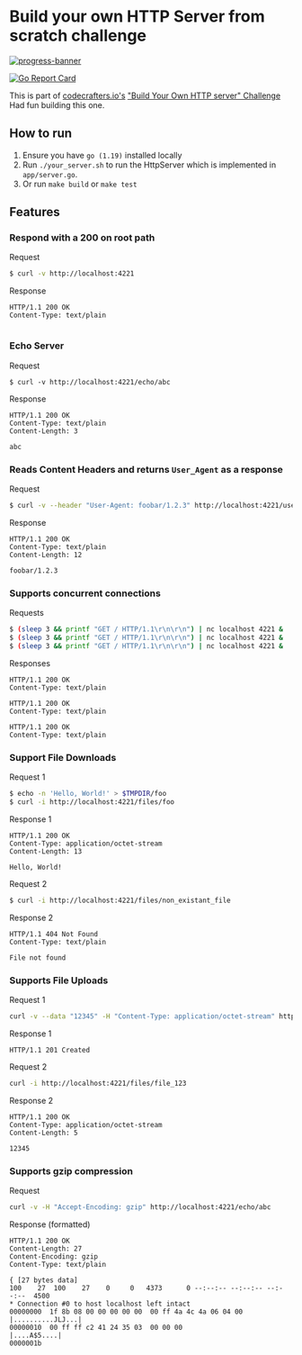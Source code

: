 # Build your own HTTP Server from scratch challenge
[![progress-banner](https://backend.codecrafters.io/progress/http-server/a74b3908-d053-4cb0-b8e6-762e0bfb3855)](https://app.codecrafters.io/users/codecrafters-bot?r=2qF)

[![Go Report Card](https://goreportcard.com/badge/github.com/abkolan/codecrafters-http-server-go)](https://goreportcard.com/report/github.com/abkolan/codecrafters-http-server-go)  

This is part of [codecrafters.io's](https://codecrafters.io) 
["Build Your Own HTTP server" Challenge](https://app.codecrafters.io/courses/http-server/overview)  
Had fun building this one.

## How to run
1. Ensure you have `go (1.19)` installed locally
2. Run `./your_server.sh` to run the HttpServer which is implemented in
   `app/server.go`.
3. Or run `make build` or `make test` 

## Features
### Respond with a 200 on root path
Request
```bash
$ curl -v http://localhost:4221
```
Response
```http
HTTP/1.1 200 OK
Content-Type: text/plain


```
### Echo Server
Request 
```
$ curl -v http://localhost:4221/echo/abc
```
Response 
```http
HTTP/1.1 200 OK
Content-Type: text/plain
Content-Length: 3

abc
```
### Reads Content Headers and returns `User_Agent` as a response
Request 
```bash
$ curl -v --header "User-Agent: foobar/1.2.3" http://localhost:4221/user-agent
```
Response
```http
HTTP/1.1 200 OK
Content-Type: text/plain
Content-Length: 12

foobar/1.2.3
```
### Supports concurrent connections
Requests
```bash
$ (sleep 3 && printf "GET / HTTP/1.1\r\n\r\n") | nc localhost 4221 &
$ (sleep 3 && printf "GET / HTTP/1.1\r\n\r\n") | nc localhost 4221 &
$ (sleep 3 && printf "GET / HTTP/1.1\r\n\r\n") | nc localhost 4221 &
```
Responses
```http
HTTP/1.1 200 OK
Content-Type: text/plain

HTTP/1.1 200 OK
Content-Type: text/plain

HTTP/1.1 200 OK
Content-Type: text/plain

```

### Support File Downloads
Request 1
```bash
$ echo -n 'Hello, World!' > $TMPDIR/foo
$ curl -i http://localhost:4221/files/foo
```
Response 1
```http
HTTP/1.1 200 OK
Content-Type: application/octet-stream
Content-Length: 13

Hello, World!

```
Request 2

```bash
$ curl -i http://localhost:4221/files/non_existant_file
```
Response 2
```http
HTTP/1.1 404 Not Found
Content-Type: text/plain

File not found
```
### Supports File Uploads
Request 1
```bash
curl -v --data "12345" -H "Content-Type: application/octet-stream" http://localhost:4221/files/file_123
```
Response 1
```http
HTTP/1.1 201 Created

```
Request 2
```bash
curl -i http://localhost:4221/files/file_123 
```
Response 2 
```http
HTTP/1.1 200 OK
Content-Type: application/octet-stream
Content-Length: 5

12345
```
### Supports gzip compression 
Request 
```bash
curl -v -H "Accept-Encoding: gzip" http://localhost:4221/echo/abc
```
Response (formatted)
```http
HTTP/1.1 200 OK
Content-Length: 27
Content-Encoding: gzip
Content-Type: text/plain
 
{ [27 bytes data]
100    27  100    27    0     0   4373      0 --:--:-- --:--:-- --:--:--  4500
* Connection #0 to host localhost left intact
00000000  1f 8b 08 00 00 00 00 00  00 ff 4a 4c 4a 06 04 00  |..........JLJ...|
00000010  00 ff ff c2 41 24 35 03  00 00 00                 |....A$5....|
0000001b
```
